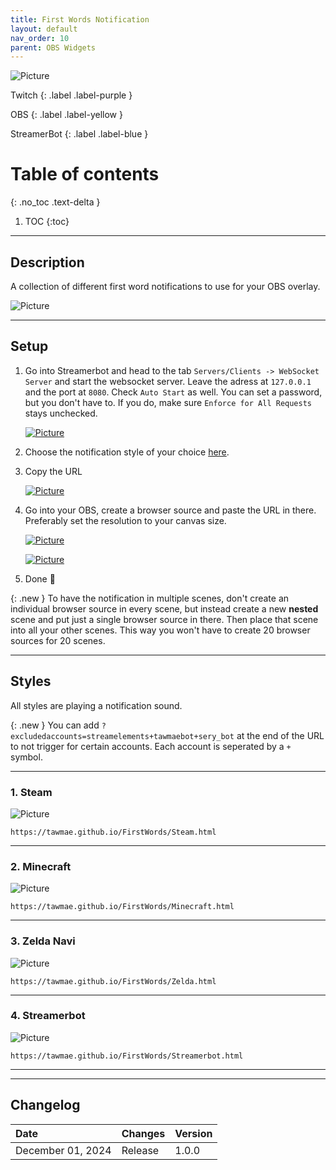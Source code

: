 ```yaml
---
title: First Words Notification
layout: default
nav_order: 10
parent: OBS Widgets
---
```


![Picture](assets/media/first_words_title_1.png)

Twitch
{: .label .label-purple }

OBS
{: .label .label-yellow }

StreamerBot
{: .label .label-blue }


# Table of contents
{: .no_toc .text-delta }

1. TOC
{:toc}

---



## <span class="iconify" data-icon="material-symbols:description-outline-sharp" data-inline="false"></span> Description
A collection of different first word notifications to use for your OBS overlay.

![Picture](assets/media/steam_notif.gif)

- - - -

## <span class="iconify" data-icon="tabler:tool" data-inline="false"></span> Setup

1. Go into Streamerbot and head to the tab `Servers/Clients -> WebSocket Server` and start the websocket server. Leave the adress at `127.0.0.1` and the port at `8080`. Check `Auto Start` as well. You can set a password, but you don't have to. If you do, make sure `Enforce for All Requests` stays unchecked.

   [![Picture](assets/media/notif_sb.png)](https://tawmae.github.io/assets/media/notif_sb.png)
   
2. Choose the notification style of your choice [here](https://tawmae.github.io/first_words.html#-styles).
3. Copy the URL
   
   [![Picture](assets/media/notif_obs_3.png)](https://tawmae.github.io/assets/media/notif_obs_3.png)
   
4. Go into your OBS, create a browser source and paste the URL in there. Preferably set the resolution to your canvas size.
   
   [![Picture](assets/media/notif_obs_1.png)](https://tawmae.github.io/assets/media/notif_obs_1.png)
   
   [![Picture](assets/media/notif_obs_2.png)](https://tawmae.github.io/assets/media/notif_obs_2.png)
   
5. Done 🥳

{: .new }
To have the notification in multiple scenes, don't create an individual browser source in every scene, but instead create a new **nested** scene and put just a single browser source in there. Then place that scene into all your other scenes. This way you won't have to create 20 browser sources for 20 scenes.

- - - -

## <span class="iconify" data-icon="streamline:travel-places-painting-painting-entertainment-display-museum-event-hobby-exhibit" data-inline="false"></span> Styles 

All styles are playing a notification sound.

{: .new }
You can add `?excludedaccounts=streamelements+tawmaebot+sery_bot` at the end of the URL to not trigger for certain accounts. Each account is seperated by a `+` symbol.

---

### 1. <span class="iconify" data-icon="mdi:steam-box" data-inline="false"></span> Steam

![Picture](assets/media/steam_notif.gif)

```
https://tawmae.github.io/FirstWords/Steam.html
```

---

### 2. <span class="iconify" data-icon="mdi:minecraft" data-inline="false"></span> Minecraft

![Picture](assets/media/notif_minecraft.gif)

```
https://tawmae.github.io/FirstWords/Minecraft.html
```

---

### 3. <span class="iconify" data-icon="game-icons:fairy-wand" data-inline="false"></span> Zelda Navi

![Picture](assets/media/notif_zelda.gif)

```
https://tawmae.github.io/FirstWords/Zelda.html
```

---

### 4. <span class="iconify" data-icon="material-symbols:android" data-inline="false"></span> Streamerbot

![Picture](assets/media/notif_sbb.gif)

```
https://tawmae.github.io/FirstWords/Streamerbot.html
```

---

- - - -

## <span class="iconify" data-icon="material-symbols:published-with-changes" data-inline="false"></span> Changelog

| Date        | Changes          | Version |
|:-------------|:------------------|:------------------|
| December 01, 2024           | Release | 1.0.0 |

